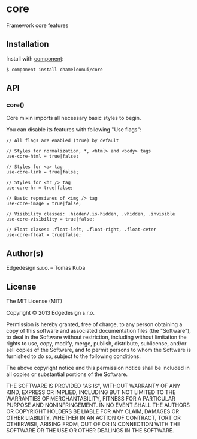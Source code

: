 
# core

  Framework core features

## Installation

Install with [component](http://component.io):

    $ component install chameleonui/core

## API

### core()

Core mixin imports all necessary basic styles to begin. 

You can disable its features with following "Use flags":

```
// All flags are enabled (true) by default

// Styles for normalization, *, <html> and <body> tags
use-core-html = true|false;

// Styles for <a> tag      
use-core-link = true|false;       

// Styles for <hr /> tag
use-core-hr = true|false;

// Basic reposivnes of <img /> tag
use-core-image = true|false;

// Visibility classes: .hidden/.is-hidden, .vhidden, .invisible
use-core-visibility = true|false; 

// Float clases: .float-left, .float-right, .float-ceter
use-core-float = true|false;
``` 

## Author(s)

Edgedesign s.r.o. – Tomas Kuba

## License

The MIT License (MIT)

Copyright © 2013 Edgedesign s.r.o.

Permission is hereby granted, free of charge, to any person obtaining a copy
of this software and associated documentation files (the "Software"), to deal
in the Software without restriction, including without limitation the rights
to use, copy, modify, merge, publish, distribute, sublicense, and/or sell
copies of the Software, and to permit persons to whom the Software is
furnished to do so, subject to the following conditions:

The above copyright notice and this permission notice shall be included in
all copies or substantial portions of the Software.

THE SOFTWARE IS PROVIDED "AS IS", WITHOUT WARRANTY OF ANY KIND, EXPRESS OR
IMPLIED, INCLUDING BUT NOT LIMITED TO THE WARRANTIES OF MERCHANTABILITY,
FITNESS FOR A PARTICULAR PURPOSE AND NONINFRINGEMENT. IN NO EVENT SHALL THE
AUTHORS OR COPYRIGHT HOLDERS BE LIABLE FOR ANY CLAIM, DAMAGES OR OTHER
LIABILITY, WHETHER IN AN ACTION OF CONTRACT, TORT OR OTHERWISE, ARISING FROM,
OUT OF OR IN CONNECTION WITH THE SOFTWARE OR THE USE OR OTHER DEALINGS IN
THE SOFTWARE.